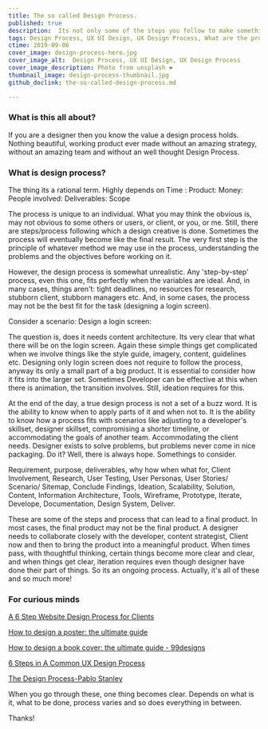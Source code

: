 ```yaml
---
title: The so called Design Process.
published: true
description:  Its not only some of the steps you follow to make something amazing but more.
tags: Design Process, UX UI Design, UX Design Process, What are the process in design, Steps in design process, website design process, The so called design process, Blog by saurabh rai
ctime: 2019-09-06
cover_image: design-process-hero.jpg
cover_image_alt:  Design Process, UX UI Design, UX Design Process
cover_image_description: Photo from unsplash ❤ 
thumbnail_image: design-process-thumbnail.jpg
github_doclink: the-so-called-design-process.md

---
```


### What is this all about?

If you are a designer then you know the value a design process holds. Nothing beautiful, working product ever made without an amazing strategy, without an amazing team and without an well thought Design Process.

### What is design process?
The thing its a rational term. Highly depends on Time : Product: Money: People involved: Deliverables: Scope

The process is unique to an individual. What you may think the obvious is, may not obvious to some others or users, or client, or you, or me. Still, there are steps/process following which a design creative is done. Sometimes the process will eventually become like the final result. The very first step is the principle of whatever method we may use in the process, understanding the problems and the objectives before working on it.

However, the design process is somewhat unrealistic. Any 'step-by-step' process, even this one, fits perfectly when the variables are ideal. And, in many cases, things aren't: tight deadlines, no resources for research, stubborn client, stubborn managers etc. And, in some cases, the process may not be the best fit for the task (designing a login screen).

Consider a scenario: Design a login screen:

The question is, does it needs content architecture. Its very clear that what there will be on the login screen. Again these simple things get complicated when we involve things like the style guide, imagery, content, guidelines etc. Designing only login screen does not require to follow the process, anyway its only a small part of a big product. It is essential to consider how it fits into the larger set. Sometimes Developer can be effective at this when there is animation, the transition involves. Still, ideation requires for this.

At the end of the day, a true design process is not a set of a buzz word. It is the ability to know when to apply parts of it and when not to. It is the ability to know how a process fits with scenarios like adjusting to a developer's skillset, designer skillset, compromising a shorter timeline, or accommodating the goals of another team. Accommodating the client needs. Designer exists to solve problems, but problems never come in nice packaging. Do it? Well, there is always hope. Somethings to consider.

Requirement,
purpose,
deliverables,
why how when what for,
Client Involvement,
Research,
User Testing,
User Personas,
User Stories/ Scenario/ Sitemap,
Conclude Findings,
Ideation,
Scalability,
Solution,
Content,
Information Architecture,
Tools,
Wireframe,
Prototype,
Iterate,
Develope,
Documentation,
Design System,
Deliver.

These are some of the steps and process that can lead to a final product. In most cases, the final product may not be the final product. A designer needs to collaborate closely with the developer, content strategist, Client now and then to bring the product into a meaningful product. When times pass, with thoughtful thinking, certain things become more clear and clear, and when things get clear, iteration requires even though designer have done their part of things. So its an ongoing process. Actually, it's all of these and so much more!

### For curious minds

[A 6 Step Website Design Process for Clients](https://ithemes.com/website-design-process/)

[How to design a poster: the ultimate guide](https://99designs.com/blog/marketing-advertising/how-to-design-posters/)

[How to design a book cover: the ultimate guide - 99designs](https://99designs.com/blog/book-design/book-cover-design/)

[6 Steps in A Common UX Design Process](https://blog.prototypr.io/a-common-product-ux-design-process-55af4ab5665e)

[The Design Process-Pablo Stanley](https://thedesignteam.io/the-design-process-67df3e8ec68f)

When you go through these, one thing becomes clear. Depends on what is it, what to be done, process varies and so does everything in between. 

Thanks!